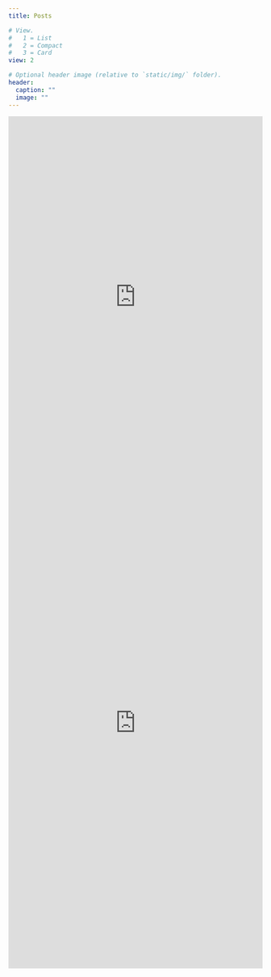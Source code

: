 ```yaml
---
title: Posts

# View.
#   1 = List
#   2 = Compact
#   3 = Card
view: 2

# Optional header image (relative to `static/img/` folder).
header:
  caption: ""
  image: ""
---
```

<iframe src="https://www.linkedin.com/embed/feed/update/urn:li:share:7039521660856602624" height="716" width="504" frameborder="0" allowfullscreen="" title="Embedded post"></iframe>
<iframe src="https://www.linkedin.com/embed/feed/update/urn:li:share:7039258160980738048" height="974" width="504" frameborder="0" allowfullscreen="" title="Embedded post"></iframe>